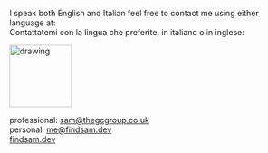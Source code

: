 I speak both English and Italian feel free to contact me using either language at:\
Contattatemi con la lingua che preferite, in italiano o in inglese:

<img src="https://www.findsam.dev/_next/static/media/Sam_Signature.c9780b61.svg" alt="drawing" width="110"/>

professional: sam@thegcgroup.co.uk\
personal: me@findsam.dev\
[findsam.dev](https://findsam.dev)



